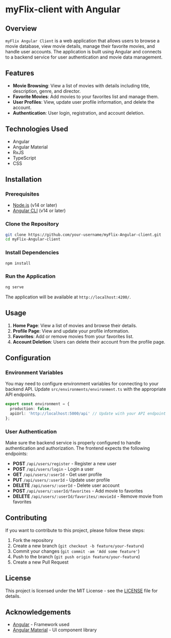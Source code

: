 # myFlix-client with Angular

## Overview

`myFlix Angular Client` is a web application that allows users to browse a movie database, view movie details, manage their favorite movies, and handle user accounts. The application is built using Angular and connects to a backend service for user authentication and movie data management.

## Features

- **Movie Browsing**: View a list of movies with details including title, description, genre, and director.
- **Favorite Movies**: Add movies to your favorites list and manage them.
- **User Profiles**: View, update user profile information, and delete the account.
- **Authentication**: User login, registration, and account deletion.

## Technologies Used

- Angular
- Angular Material
- RxJS
- TypeScript
- CSS

## Installation

### Prerequisites

- [Node.js](https://nodejs.org/en/download/) (v14 or later)
- [Angular CLI](https://angular.io/cli) (v14 or later)

### Clone the Repository

```bash
git clone https://github.com/your-username/myFlix-Angular-client.git
cd myFlix-Angular-client
```

### Install Dependencies

```bash
npm install
```

### Run the Application

```bash
ng serve
```

The application will be available at `http://localhost:4200/`.

## Usage

1. **Home Page**: View a list of movies and browse their details.
2. **Profile Page**: View and update your profile information.
3. **Favorites**: Add or remove movies from your favorites list. 
4. **Account Deletion**: Users can delete their account from the profile page.

## Configuration

### Environment Variables

You may need to configure environment variables for connecting to your backend API. Update `src/environments/environment.ts` with the appropriate API endpoints.

```typescript
export const environment = {
  production: false,
  apiUrl: 'http://localhost:5000/api' // Update with your API endpoint
};
```

### User Authentication

Make sure the backend service is properly configured to handle authentication and authorization. The frontend expects the following endpoints:

- **POST** `/api/users/register` - Register a new user
- **POST** `/api/users/login` - Login a user
- **GET** `/api/users/:userId` - Get user profile
- **PUT** `/api/users/:userId` - Update user profile
- **DELETE** `/api/users/:userId` - Delete user account
- **POST** `/api/users/:userId/favorites` - Add movie to favorites
- **DELETE** `/api/users/:userId/favorites/:movieId` - Remove movie from favorites

## Contributing

If you want to contribute to this project, please follow these steps:

1. Fork the repository
2. Create a new branch (`git checkout -b feature/your-feature`)
3. Commit your changes (`git commit -am 'Add some feature'`)
4. Push to the branch (`git push origin feature/your-feature`)
5. Create a new Pull Request

## License

This project is licensed under the MIT License - see the [LICENSE](LICENSE) file for details.

## Acknowledgements

- [Angular](https://angular.io/) - Framework used
- [Angular Material](https://material.angular.io/) - UI component library
